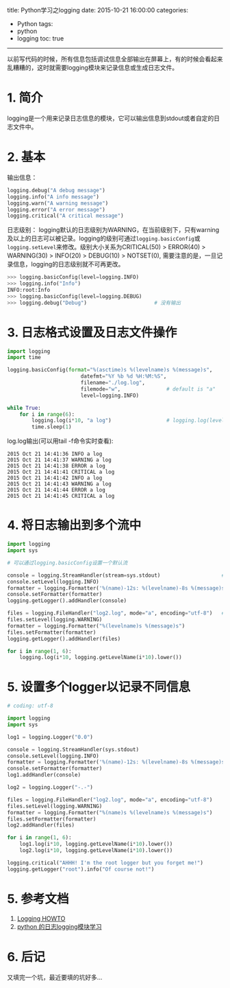 title: Python学习之logging
date: 2015-10-21 16:00:00
categories:
- Python
tags:
- python
- logging
toc: true

---

以前写代码的时候，所有信息包括调试信息全部输出在屏幕上，有的时候会看起来乱糟糟的，这时就需要logging模块来记录信息或生成日志文件。

<!-- more -->

# 1. 简介
logging是一个用来记录日志信息的模块，它可以输出信息到stdout或者自定的日志文件中。

# 2. 基本
输出信息：
```python
logging.debug("A debug message")
logging.info("A info message")
logging.warn("A warning message")
logging.error("A error message")
logging.critical("A critical message")
```

日志级别：
logging默认的日志级别为WARNING，在当前级别下，只有warning及以上的日志可以被记录。logging的级别可通过`logging.basicConfig`或`logging.setLevel`来修改。级别大小关系为CRITICAL(50) > ERROR(40) > WARNING(30) > INFO(20) > DEBUG(10) > NOTSET(0), 需要注意的是，一旦记录信息，logging的日志级别就不可再更改。
```python
>>> logging.basicConfig(level=logging.INFO)
>>> logging.info("Info")
INFO:root:Info
>>> logging.basicConfig(level=logging.DEBUG)
>>> logging.debug("Debug")                      # 没有输出
```

# 3. 日志格式设置及日志文件操作

```python
import logging
import time

logging.basicConfig(format="%(asctime)s %(levelname)s %(message)s",
                        datefmt="%Y %b %d %H:%M:%S",
                        filename="./log.log",
                        filemode="w",               # default is "a"
                        level=logging.INFO)

while True:
    for i in range(6):
        logging.log(i*10, "a log")                  # logging.log(level, msg)
        time.sleep(1)
```

log.log输出(可以用tail -f命令实时查看):
```
2015 Oct 21 14:41:36 INFO a log
2015 Oct 21 14:41:37 WARNING a log
2015 Oct 21 14:41:38 ERROR a log
2015 Oct 21 14:41:41 CRITICAL a log
2015 Oct 21 14:41:42 INFO a log
2015 Oct 21 14:41:43 WARNING a log
2015 Oct 21 14:41:44 ERROR a log
2015 Oct 21 14:41:45 CRITICAL a log
```

# 4. 将日志输出到多个流中
```python
import logging
import sys

# 可以通过logging.basicConfig设置一个默认流

console = logging.StreamHandler(stream=sys.stdout)                    # 默认流为sys.stderr
console.setLevel(logging.INFO)
formatter = logging.Formatter('%(name)-12s: %(levelname)-8s %(message)s')
console.setFormatter(formatter)
logging.getLogger().addHandler(console)

files = logging.FileHandler("log2.log", mode="a", encoding="utf-8")   # 设置文件流
files.setLevel(logging.WARNING)
formatter = logging.Formatter("%(levelname)s %(message)s")
files.setFormatter(formatter)
logging.getLogger().addHandler(files)

for i in range(1, 6):
    logging.log(i*10, logging.getLevelName(i*10).lower())

```

# 5. 设置多个logger以记录不同信息
```python
# coding: utf-8

import logging
import sys

log1 = logging.Logger("0.0")

console = logging.StreamHandler(sys.stdout)                               # 默认流为sys.stderr
console.setLevel(logging.INFO)
formatter = logging.Formatter('%(name)-12s: %(levelname)-8s %(message)s')
console.setFormatter(formatter)
log1.addHandler(console)

log2 = logging.Logger("-.-")

files = logging.FileHandler("log2.log", mode="a", encoding="utf-8")     # 设置文件流
files.setLevel(logging.WARNING)
formatter = logging.Formatter("%(name)s %(levelname)s %(message)s")
files.setFormatter(formatter)
log2.addHandler(files)

for i in range(1, 6):
    log1.log(i*10, logging.getLevelName(i*10).lower())
    log2.log(i*10, logging.getLevelName(i*10).lower())

logging.critical("AHHH! I'm the root logger but you forget me!")        # 默认使用logging时logger name为"root"
logging.getLogger("root").info("Of course not!")

```

# 5. 参考文档
1. [Logging HOWTO](https://docs.python.org/2.7/howto/logging.html)
2. [python 的日志logging模块学习](http://www.cnblogs.com/dkblog/archive/2011/08/26/2155018.html)

# 6. 后记
又填完一个坑，最近要填的坑好多…
